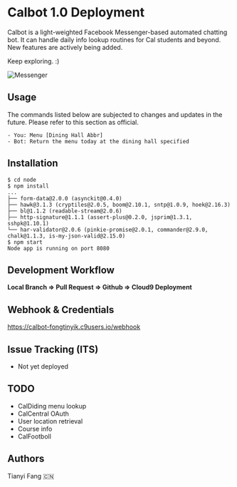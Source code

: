 # Calbot 1.0 Deployment
Calbot is a light-weighted Facebook Messenger-based automated chatting bot. It can handle daily info lookup routines for Cal students and beyond. New features are actively being added.

Keep exploring. :)

![Messenger](https://pmcvariety.files.wordpress.com/2015/08/facebook-messenger-logo.jpg)

## Usage
The commands listed below are subjected to changes and updates in the future. Please refer to this section as official.
```
- You: Menu [Dining Hall Abbr]
- Bot: Return the menu today at the dining hall specified
```

## Installation

```
$ cd node
$ npm install
...
├── form-data@2.0.0 (asynckit@0.4.0)
├── hawk@3.1.3 (cryptiles@2.0.5, boom@2.10.1, sntp@1.0.9, hoek@2.16.3)
├── bl@1.1.2 (readable-stream@2.0.6)
├── http-signature@1.1.1 (assert-plus@0.2.0, jsprim@1.3.1, sshpk@1.10.1)
└── har-validator@2.0.6 (pinkie-promise@2.0.1, commander@2.9.0, chalk@1.1.3, is-my-json-valid@2.15.0)
$ npm start
Node app is running on port 8080
```

## Development Workflow
**Local Branch => Pull Request => Github => Cloud9 Deployment**


## Webhook & Credentials
https://calbot-fongtinyik.c9users.io/webhook


## Issue Tracking (ITS)
* Not yet deployed


## TODO
* CalDiding menu lookup
* CalCentral OAuth
* User location retrieval
* Course info
* CalFootboll


## Authors
Tianyi Fang 🇨🇳



